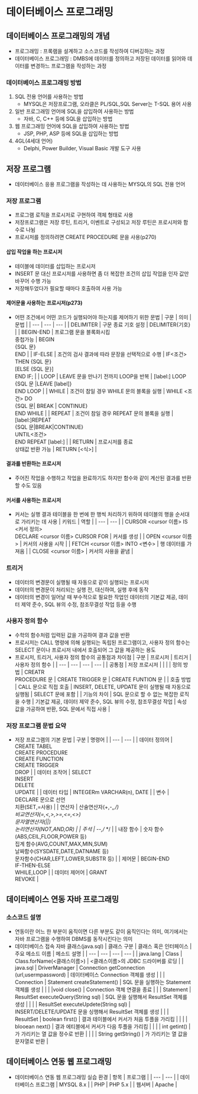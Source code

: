 # 데이터베이스 프로그래밍
## 데이터베이스 프로그래밍의 개념
- 프로그래밍 : 프록램을 설계하고 소스코드를 작성하여 디버깅하는 과정
- 데이터베이스 프로그래밍 : DMBS에 데이터를 정의하고 저장된 데이터를 읽어와 데이터를 변경하느 프로그램을 작성하는 과정
### 데이터베이스 프로그래밍 방법
1. SQL 전용 언어를 사용하는 방법
    - MYSQL은 저장프로그램, 오라클은 PL/SQL,SQL Server는 T-SQL 용어 사용
1. 일반 프로그래밍 언어에 SQL을 삽입하여 사용하는 방법
    - 자바, C, C++ 등에 SQL을 삽입하는 방법
1. 웹 프로그래밍 언어에 SQL을 삽입하여 사용하는 방법
    - JSP, PHP, ASP 등에 SQL을 삽입하는 방법
1. 4GL(4세대 언어)
    - Delphi, Power Builder, Visual Basic 개발 도구 사용

## 저장 프로그램
- 데이터베이스 응용 프로그램을 작성하는 데 사용하는 MYSQL의 SQL 전용 언어
### 저장 프로그램
- 프로그램 로직을 프로시저로 구현하여 객체 형태로 사용
- 저장프로그램은 저장 루틴, 트리거, 이벤트로 구성되고 저장 루틴은 프로시저와 함수로 나뉨
- 프로시저를 정의하려면 CREATE PROCEDURE 문을 사용(p270)
#### 삽입 작업을 하는 프로시저
- 테이블에 데이터를 삽입하는 프로시저
- INSERT 문 대신 프로시저를 사용하면 좀 더 복잡한 조건의 삽입 작업을 인자 값만 바꾸어 수행 가능
- 저장해두었다가 필요할 때마다 호출하여 사용 가능
#### 제어문을 사용하는 프로시저(p273)
- 어떤 조건에서 어떤 코드가 실행되어야 하는지를 제어하기 위한 문법
| 구문 | 의미 | 문법 |
| --- | --- | --- |
| DELIMITER | 구문 종료 기호 설정 | DELIMITER{기호} |
| BEGIN-END | 프로그램 문을 블록화시킴<br>중첩가능 | BEGIN<br>{SQL 문}<br>END |
| IF-ELSE | 조건의 검사 결과에 따라 문장을 선택적으로 수행 | IF<조건> THEN {SQL 문}<br>[ELSE {SQL 문}]<br>END IF; |
| LOOP | LEAVE 문을 만나기 전까지 LOOP을 반복 | [label:] LOOP<br>{SQL 문 |LEAVE [label]}<br>END LOOP |
| WHILE | 조건이 참일 경우 WHILE 문의 블록을 실행 | WHILE <조건> DO<br>{SQL 문| BREAK | CONTINUE}<br>END WHILE |
| REPEAT | 조건이 참일 경우 REPEAT 문의 블록을 실행 | [label:]REPEAT<br>{SQL 문|BREAK|CONTINUE}<br>UNTIL<조건><br>END REPEAT [label:] |
| RETURN | 프로시저를 종료<br>상태값 반환 가능 | RETURN [<식>] |
#### 결과를 반환하는 프로시저
- 주어진 작업을 수행하고 작업을 완료하기도 하지만 함수와 같이 계산된 결과를 반환할 수도 있음
#### 커서를 사용하는 프로시저
- 커서는 실행 결과 테이블을 한 번에 한 행씩 처리하기 위하여 테이블의 행을 순서대로 가리키는 데 사용
| 키워드 | 역할 |
| --- | --- |
| CURSOR <cursor 이름> IS <커서 정의><br>DECLARE <cursor 이름> CURSOR FOR | 커서를 생성 |
| OPEN <cursor 이름> | 커서의 사용을 시작 |
| FETCH <cursor 이름> INTO <변수> | 행 데이터를 가져옴 |
| CLOSE <cursor 이름> | 커서의 사용을 끝냄 |
### 트리거
- 데이터의 변경문이 실행될 때 자동으로 같이 실행되는 프로시저
- 데이터의 변경문이 처리되는 실행 전, 대신하여, 실행 후에 동작
- 데이터의 변경이 일어날 때 부수적으로 필요한 작업인 데이터의 기본값 제공, 데이터 제약 준수, SQL 뷰의 수정, 참조무결성 작업 등을 수행
### 사용자 정의 함수
- 수학의 함수처럼 입력된 값을 가공하여 결과 값을 반환
- 프로시저는 CALL 명령에 의해 실행되는 독립된 프로그램이고, 사용자 정의 함수는 SELECT 문이나 프로시저 내에서 호출되어 그 값을 제공하는 용도
- 프로시저, 트리거, 사용자 정의 함수의 공통점과 차이점
| 구분 | 프로시저 | 트리거 | 사용자 정의 함수 |
| --- | --- | --- | --- |
| 공통점 | 저장 프로시저 | | |
| 정의 방법 | CREATR<br>PROCEDURE 문 | CREATE TRIGGER 문 | CREATE FUNTION 문 |
| 호출 방법 | CALL 문으로 직접 호출 | INSERT, DELETE, UPDATE 문이 실행될 때 자동으로 실행됨 | SELECT 문에 포함 |
| 기능의 차이 | SQL 문으로 할 수 없는 복잡한 로직을 수행 | 기본값 제공, 데이터 제약 준수, SQL 뷰의 수정, 참조무결성 작업 | 속성 값을 가공하여 반환, SQL 문에서 직접 사용 |
### 저장 프로그램 문법 요약
- 저장 프로그램의 기본 문법
| 구분 | 명령어 |
| --- | --- |
| 데이터 정의어 | CREATE TABEL<br>CREATE PROCEDURE<br>CREATE FUNCTION<br>CREATE TRIGGER<br>DROP |
| 데이터 조작어 | SELECT<br>INSERT<br>DELETE<br>UPDATE |
| 데이터 타입 | INTEGERm VARCHAR(n), DATE |
| 변수 | DECLARE 문으로 선언<br>치환(SET,=사용) |
| 연산자 | 산술연산자(+,-,*,/)<br>비교연산자(=,<,>,>=,<=,<>)<br>문자열연산자(||)<br>논리연산자(NOT,AND,OR) |
| 주석 | --,/* */ |
| 내장 함수 | 숫자 함수(ABS,CEIL,FLOOR,POWER 등)<br>집계 함수(AVG,COUNT,MAX,MIN,SUM)<br>날짜함수(SYSDATE,DATE,DATNAME 등)<br>문자함수(CHAR,LEFT,LOWER,SUBSTR 등) |
| 제어문 | BEGIN-END<br>IF-THEN-ELSE<br>WHILE,LOOP |
| 데이터 제어어 | GRANT<br>REVOKE |
## 데이터베이스 연동 자바 프로그래밍
### 소스코드 설명
- 연동이란 어느 한 부분이 움직이면 다른 부분도 같이 움직인다는 의미, 여기에서는 자바 프로그램을 수행하여 DBMS를 동작시킨다는 의미
- 데이터베이스 접속 자바 클래스(java.sql)
| 클래스 구분 | 클래스 혹은 인터페이스 | 주요 메소드 이름 | 메소드 설명 |
| --- | --- | --- | --- |
| java.lang | Class | Class.forName(<클래스이름>) | <클래스이름>의 JDBC 드라이버를 로딩 |
| java.sql | DriverManager | Connection getConnection<br>(url,usermpassword) | 데이터베이스 Connection 객체를 생성 |
|  | Connection | Statement createStatement() | SQL 문을 실행하는 Statement 객체를 생성 |
|  |  |void close() | Connection 객체 연결을 종료 |
|  | Statement | ResultSet executeQuery(String sql) | SQL 문을 실행해서 ResultSet 객체를 생성 |
|  |  | ResultSet executeUpdete(String sql) | INSERT/DELETE/UPDATE 문을 싱행해서 ResultSet 객체를 생성 |
|  | ResultSet | boolean first() | 결과 테이블에서 커서가 처음 투플을 가리킴 |
|  |  | blooean next() | 결과 에티블에서 커서가 다음 투플을 가리킴 |
|  |  | int getint(<int>) | <int>가 가리키는 열 값을 정수로 반환 |
|  |  | String getString(<int>) | <int>가 가리키는 열 값을 문자열로 반환 |
## 데이터베이스 연동 웹 프로그래밍
- 데이터베이스 연동 웹 프로그래밍 실습 환경
| 항목 | 프로그램 |
| --- | --- |
| 데이터베이스 프로그램 | MYSQL 8.x |
| PHP | PHP 5.x |
| 웹서버 | Apache |